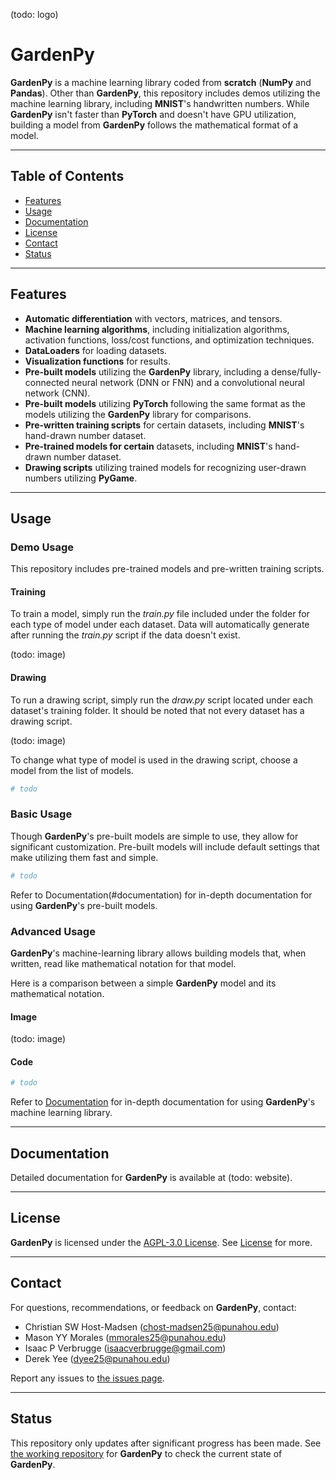 (todo: logo)

# GardenPy #

**GardenPy** is a machine learning library coded from **scratch** (**NumPy** and **Pandas**).
Other than **GardenPy**, this repository includes demos utilizing the machine learning library, including **MNIST**'s handwritten numbers.
While **GardenPy** isn't faster than **PyTorch** and doesn't have GPU utilization, building a model from **GardenPy** follows the mathematical format of a model.

----

## Table of Contents
- [Features](#features)
- [Usage](#usage)
- [Documentation](#documentation)
- [License](#license)
- [Contact](#contact)
- [Status](#status)

----

## Features
- **Automatic differentiation** with vectors, matrices, and tensors.
- **Machine learning algorithms**, including initialization algorithms, activation functions, loss/cost functions, and optimization techniques.
- **DataLoaders** for loading datasets.
- **Visualization functions** for results.
- **Pre-built models** utilizing the **GardenPy** library, including a dense/fully-connected neural network (DNN or FNN) and a convolutional neural network (CNN).
- **Pre-built models** utilizing **PyTorch** following the same format as the models utilizing the **GardenPy** library for comparisons.
- **Pre-written training scripts** for certain datasets, including **MNIST**'s hand-drawn number dataset.
- **Pre-trained models for certain** datasets, including **MNIST**'s hand-drawn number dataset.
- **Drawing scripts** utilizing trained models for recognizing user-drawn numbers utilizing **PyGame**.

----

## Usage

### Demo Usage
This repository includes pre-trained models and pre-written training scripts.

#### Training
To train a model, simply run the *train.py* file included under the folder for each type of model under each dataset.
Data will automatically generate after running the *train.py* script if the data doesn't exist.

(todo: image)

#### Drawing

To run a drawing script, simply run the *draw.py* script located under each dataset's training folder.
It should be noted that not every dataset has a drawing script.

(todo: image)

To change what type of model is used in the drawing script, choose a model from the list of models.
```python
# todo
```

### Basic Usage
Though **GardenPy**'s pre-built models are simple to use, they allow for significant customization.
Pre-built models will include default settings that make utilizing them fast and simple.

```python
# todo
```

Refer to Documentation(#documentation) for in-depth documentation for using **GardenPy**'s pre-built models.

### Advanced Usage
**GardenPy**'s machine-learning library allows building models that, when written, read like mathematical notation for that model.

Here is a comparison between a simple **GardenPy** model and its mathematical notation.

#### Image
(todo: image)
#### Code
```python
# todo
```
Refer to [Documentation](#documentation) for in-depth documentation for using **GardenPy**'s machine learning library.

----

## Documentation
Detailed documentation for **GardenPy** is available at (todo: website).

----

## License
**GardenPy** is licensed under the [AGPL-3.0 License](https://www.gnu.org/licenses/agpl-3.0.en.html). See [License](`LICENSE`) for more.

----

## Contact
For questions, recommendations, or feedback on **GardenPy**, contact:
- Christian SW Host-Madsen (chost-madsen25@punahou.edu)
- Mason YY Morales (mmorales25@punahou.edu)
- Isaac P Verbrugge (isaacverbrugge@gmail.com)
- Derek Yee (dyee25@punahou.edu)

Report any issues to [the issues page](https://github.com/personontheinternet1234/NeuralNet/issues).

----

## Status
This repository only updates after significant progress has been made.
See [the working repository](https://github.com/personontheinternet1234/NeuralNet) for **GardenPy** to check the current state of **GardenPy**.
